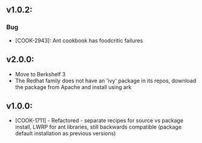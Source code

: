 ## v1.0.2:

### Bug

- [COOK-2943]: Ant cookbook has foodcritic failures

## v2.0.0:

* Move to Berkshelf 3
* The Redhat family does not have an 'ivy' package in its repos, download 
  the package from Apache and install using ark

## v1.0.0:

* [COOK-1711] - Refactored - separate recipes for source vs package
  install, LWRP for ant libraries, still backwards compatible (package
  default installation as previous versions)
